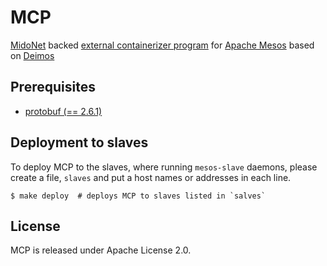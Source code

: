 MCP
===

[MidoNet][midonet] backed [external containerizer program][ecp] for
[Apache Mesos][mesos] based on [Deimos][deimos]

[midonet]: http://midonet.org/
[ecp]: http://mesos.apache.org/documentation/latest/external-containerizer/
[mesos]: http://mesos.apache.org/
[deimos]: https://github.com/mesosphere/deimos

Prerequisites
-------------

* [protobuf (== 2.6.1)](https://pypi.python.org/pypi/protobuf/2.6.1)

Deployment to slaves
--------------------

To deploy MCP to the slaves, where running `mesos-slave` daemons, please create a
file, `slaves` and put a host names or addresses in each line.


```
$ make deploy  # deploys MCP to slaves listed in `salves`
```

License
-------

MCP is released under Apache License 2.0.
